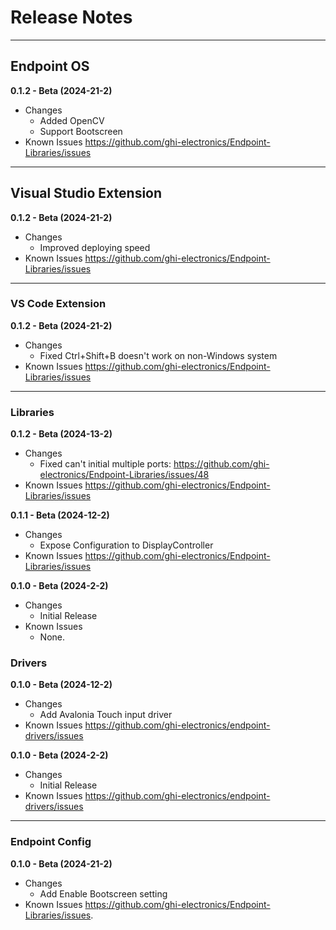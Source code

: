 # Release Notes

---

## Endpoint OS

**0.1.2 - Beta (2024-21-2)**

- Changes
    - Added OpenCV
	- Support Bootscreen
- Known Issues
    https://github.com/ghi-electronics/Endpoint-Libraries/issues

---

## Visual Studio Extension

**0.1.2 - Beta (2024-21-2)**

- Changes
    - Improved deploying speed
- Known Issues
    https://github.com/ghi-electronics/Endpoint-Libraries/issues

---

### VS Code Extension

**0.1.2 - Beta (2024-21-2)**

- Changes
    - Fixed Ctrl+Shift+B doesn't work on non-Windows system
- Known Issues
    https://github.com/ghi-electronics/Endpoint-Libraries/issues

---

### Libraries

**0.1.2 - Beta (2024-13-2)**

- Changes
    - Fixed can't initial multiple ports: https://github.com/ghi-electronics/Endpoint-Libraries/issues/48
- Known Issues
    https://github.com/ghi-electronics/Endpoint-Libraries/issues
	
**0.1.1 - Beta (2024-12-2)**

- Changes
    - Expose Configuration to DisplayController 
- Known Issues
    https://github.com/ghi-electronics/Endpoint-Libraries/issues
	
**0.1.0 - Beta (2024-2-2)**

- Changes
    - Initial Release
- Known Issues
    - None.



### Drivers

**0.1.0 - Beta (2024-12-2)**

- Changes
    - Add Avalonia Touch input driver
- Known Issues
    https://github.com/ghi-electronics/endpoint-drivers/issues
	
**0.1.0 - Beta (2024-2-2)**

- Changes
    - Initial Release
- Known Issues
    https://github.com/ghi-electronics/endpoint-drivers/issues



---

### Endpoint Config

**0.1.0 - Beta (2024-21-2)**

- Changes
    - Add Enable Bootscreen setting
- Known Issues
    https://github.com/ghi-electronics/Endpoint-Libraries/issues.

